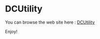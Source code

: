 #  DCUtility

You can browse the web site here : <a href="https://dcutility.github.io/">DCUtility</a>

Enjoy!

